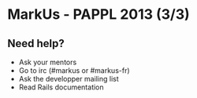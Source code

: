MarkUs  - PAPPL 2013 (3/3)
=====================

Need help?
---------

- Ask your mentors
- Go to irc (#markus or #markus-fr)
- Ask the developper mailing list
- Read Rails documentation

